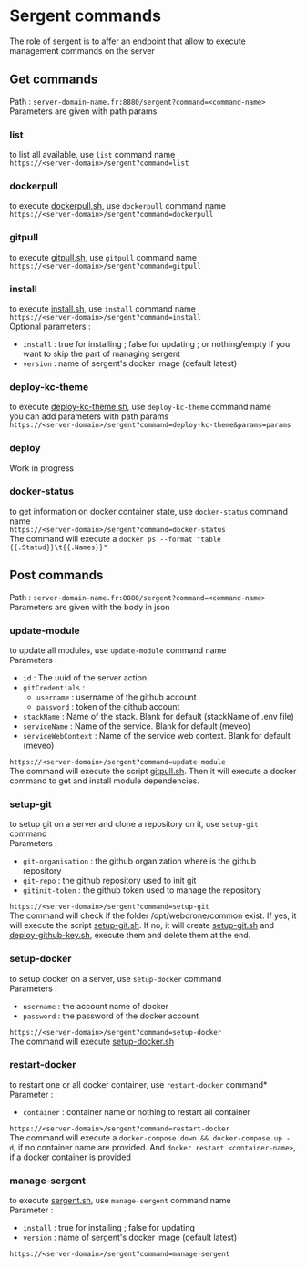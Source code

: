 # Sergent commands
The role of sergent is to affer an endpoint that allow to execute management commands on the server

## Get commands
Path : `server-domain-name.fr:8880/sergent?command=<command-name>`  
Parameters are given with path params

### list

to list all available, use `list` command name  
`https://<server-domain>/sergent?command=list`

### dockerpull

to execute [dockerpull.sh](https://github.com/webdrone-infra/infra-common/blob/main/dockerpull.sh), use `dockerpull` command name  
`https://<server-domain>/sergent?command=dockerpull`

### gitpull

to execute [gitpull.sh](https://github.com/webdrone-infra/infra-common/blob/main/gitpull.sh), use `gitpull` command name  
`https://<server-domain>/sergent?command=gitpull`

### install

to execute [install.sh](https://github.com/webdrone-infra/infra-common/blob/main/install.sh), use `install` command name  
`https://<server-domain>/sergent?command=install`  
Optional parameters :
- `install` : true for installing ; false for updating ; or nothing/empty if you want to skip the part of managing sergent    
- `version` : name of sergent's docker image (default latest)  

### deploy-kc-theme

to execute [deploy-kc-theme.sh](https://github.com/webdrone-infra/infra-common/blob/main/deploy-kc-theme.sh), use `deploy-kc-theme` command name  
you can add parameters with path params  
`https://<server-domain>/sergent?command=deploy-kc-theme&params=params`

### deploy

Work in progress

### docker-status

to get information on docker container state, use `docker-status` command name  
`https://<server-domain>/sergent?command=docker-status`  
The command will execute a `docker ps --format "table {{.Statud}}\t{{.Names}}"`

## Post commands
Path : `server-domain-name.fr:8880/sergent?command=<command-name>`  
Parameters are given with the body in json

### update-module

to update all modules, use `update-module` command name  
Parameters :
- `id` : The uuid of the server action
- `gitCredentials` :
    - `username` : username of the github account
    - `password` : token of the github account
- `stackName` : Name of the stack. Blank for default (stackName of .env file)
- `serviceName` : Name of the service. Blank for default (meveo)
- `serviceWebContext` : Name of the service web context. Blank for default (meveo)  

`https://<server-domain>/sergent?command=update-module`  
The command will execute the script [gitpull.sh](https://github.com/webdrone-infra/infra-common/blob/main/gitpull.sh). Then it will execute a docker command to get and install module dependencies.

### setup-git

to setup git on a server and clone a repository on it, use `setup-git` command  
Parameters :
- `git-organisation` : the github organization where is the github repository
- `git-repo` : the github repository used to init git
- `gitinit-token` : the github token used to manage the repository  

`https://<server-domain>/sergent?command=setup-git`  
The command will check if the folder /opt/webdrone/common exist. If yes, it will execute the script [setup-git.sh](https://github.com/webdrone-infra/infra-common/blob/main/setup-git.sh). If no, it will create [setup-git.sh](https://github.com/webdrone-infra/infra-common/blob/main/setup-git.sh) and [deploy-github-key.sh](https://github.com/webdrone-infra/infra-common/blob/main/deploy-github-key.sh), execute them and delete them at the end.

### setup-docker

to setup docker on a server, use `setup-docker` command  
Parameters :
- `username` : the account name of docker
- `password` : the password of the docker account  

`https://<server-domain>/sergent?command=setup-docker`  
The command will execute [setup-docker.sh](https://github.com/webdrone-infra/infra-common/blob/main/setup-docker.sh)

### restart-docker

to restart one or all docker container, use `restart-docker` command*
Parameter :
- `container` : container name or nothing to restart all container  

`https://<server-domain>/sergent?command=restart-docker`  
The command will execute a `docker-compose down && docker-compose up -d`, if no container name are provided. And `docker restart <container-name>`, if a docker container is provided

### manage-sergent

to execute [sergent.sh](https://github.com/webdrone-infra/infra-common/blob/main/sergent.sh), use `manage-sergent` command name  
Parameter :
- `install` : true for installing ; false for updating
- `version` : name of sergent's docker image (default latest)  

`https://<server-domain>/sergent?command=manage-sergent`  
